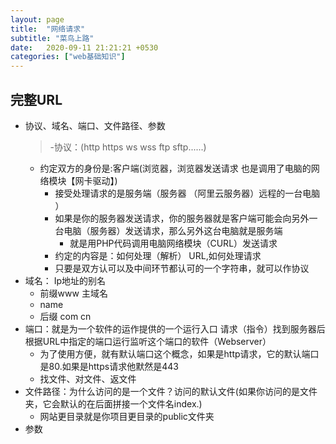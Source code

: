 ```yaml
---
layout: page
title:  "网络请求"
subtitle: "菜鸟上路"
date:   2020-09-11 21:21:21 +0530
categories: ["web基础知识"]
---
```


## 完整URL

- 协议、域名、端口、文件路径、参数  
    >-协议：(http https ws wss ftp sftp......)   
    - 约定双方的身份是:客户端(浏览器，浏览器发送请求 也是调用了电脑的网络模块【网卡驱动】)
        - 接受处理请求的是服务端（服务器 （阿里云服务器）远程的一台电脑 ）
        - 如果是你的服务器发送请求，你的服务器就是客户端可能会向另外一台电脑（服务器）发送请求，那么另外这台电脑就是服务端
            - 就是用PHP代码调用电脑网络模块（CURL）发送请求
        - 约定的内容是：如何处理（解析） URL,如何处理请求
        - 只要是双方认可以及中间环节都认可的一个字符串，就可以作协议
- 域名： Ip地址的别名
    - 前缀www 主域名
    - name
    - 后缀 com cn
- 端口：就是为一个软件的运作提供的一个运行入口   请求（指令）找到服务器后根据URL中指定的端口运行监听这个端口的软件（Webserver）
    - 为了使用方便，就有默认端口这个概念，如果是http请求，它的默认端口是80.如果是https请求他默然是443
    - 找文件、对文件、返文件
- 文件路径：为什么访问的是一个文件？访问的默认文件(如果你访问的是文件夹，它会默认的在后面拼接一个文件名index.)
    - 网站更目录就是你项目更目录的public文件夹
- 参数 
    